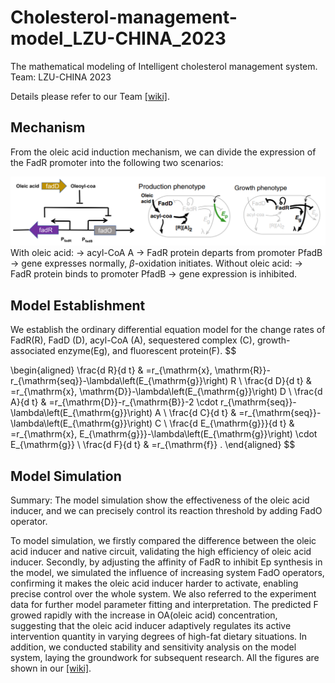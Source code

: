 # Cholesterol-management-model_LZU-CHINA_2023

The mathematical modeling of Intelligent cholesterol management system. Team: LZU-CHINA 2023

Details please refer to our Team [[wiki]](https://2023.igem.wiki/lzu-china/). 



## Mechanism

From the oleic acid induction mechanism, we can divide the expression of the FadR promoter into the following two scenarios:

![mech](.\igem\model\figures\mech.png)	With oleic acid: $\rightarrow$ acyl-CoA A $\rightarrow$ FadR protein departs from promoter PfadB $\rightarrow$ gene expresses normally, $\beta$-oxidation initiates.
	Without oleic acid: $\rightarrow$ FadR protein binds to promoter PfadB $\rightarrow$ gene expression is inhibited.

## Model Establishment

We establish the ordinary differential equation model for the change rates of FadR(R), FadD (D), acyl-CoA (A), sequestered complex (C), growth-associated enzyme(Eg), and fluorescent protein(F).
$$

\begin{aligned}
\frac{d R}{d t} & =r_{\mathrm{x}, \mathrm{R}}-r_{\mathrm{seq}}-\lambda\left(E_{\mathrm{g}}\right) R \\
\frac{d D}{d t} & =r_{\mathrm{x}, \mathrm{D}}-\lambda\left(E_{\mathrm{g}}\right) D \\
\frac{d A}{d t} & =r_{\mathrm{D}}-r_{\mathrm{B}}-2 \cdot r_{\mathrm{seq}}-\lambda\left(E_{\mathrm{g}}\right) A \\
\frac{d C}{d t} & =r_{\mathrm{seq}}-\lambda\left(E_{\mathrm{g}}\right) C \\
\frac{d E_{\mathrm{g}}}{d t} & =r_{\mathrm{x}, E_{\mathrm{g}}}-\lambda\left(E_{\mathrm{g}}\right) \cdot E_{\mathrm{g}} \\
\frac{d F}{d t} & =r_{\mathrm{f}} .
\end{aligned}
$$


## Model Simulation

Summary: The model simulation show the effectiveness of the oleic acid inducer, and we can precisely control its reaction threshold by adding FadO operator. 

To model simulation, we firstly compared the difference between the oleic acid inducer and native circuit, validating the high efficiency of oleic acid inducer. Secondly, by adjusting the affinity of FadR to inhibit Ep synthesis in the model, we simulated the influence of increasing system FadO operators, confirming it makes the oleic acid inducer harder to activate, enabling precise control over the whole system. We also referred to the experiment data for further model parameter fitting and interpretation. The predicted F growed rapidly with the increase in OA(oleic acid) concentration, suggesting that the oleic acid inducer adaptively regulates its active intervention quantity in varying degrees of high-fat dietary situations. In addition, we conducted stability and sensitivity analysis on the model system, laying the groundwork for subsequent research. All the figures are shown in our [[wiki]](https://2023.igem.wiki/lzu-china/).


